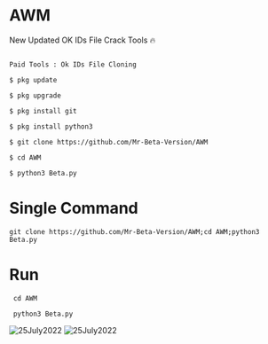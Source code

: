 # AWM
New Updated OK IDs File Crack Tools 🔥

```

Paid Tools : Ok IDs File Cloning 

$ pkg update

$ pkg upgrade

$ pkg install git

$ pkg install python3

$ git clone https://github.com/Mr-Beta-Version/AWM

$ cd AWM

$ python3 Beta.py
```

# Single Command

```git clone https://github.com/Mr-Beta-Version/AWM;cd AWM;python3 Beta.py```

# Run
```
 cd AWM

 python3 Beta.py
```

![25July2022](https://github.com/Mr-Beta-Version/ScreenShots/blob/main/Screenshot_20220624_015712.jpg)
![25July2022](https://github.com/Mr-Beta-Version/ScreenShots/blob/main/received_338245621837541.jpeg)
